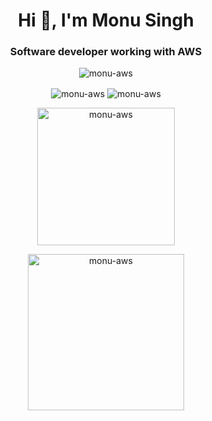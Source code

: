 <h1 align="center">Hi 👋, I'm Monu Singh</h1>
<h3 align="center">Software developer working with AWS</h3>

<p align="center"> <img src="https://komarev.com/ghpvc/?username=monu-aws&label=Profile%20views&color=0e75b6&style=flat" alt="monu-aws" /> </p>


<p align="center" >
  <img align="center" src="https://github-readme-streak-stats.herokuapp.com/?user=monu-aws&" alt="monu-aws" /> 
  <img align="center" src="https://github-readme-stats.vercel.app/api?username=monu-aws&show_icons=true&locale=en" alt="monu-aws" />
 
</p>


<p align="center" >
   <img align="center" src="https://github-contributor-stats.vercel.app/api?username=monu-aws&limit=5&theme=flat&combine_all_yearly_contributions=true" alt="monu-aws" height=220/>
  </p>
  <p align="center" >
   <img align="center" src="https://quotes-github-readme.vercel.app/api?type=vetical&theme=light" alt="monu-aws"  height=250/>
  

</p>





![]()

